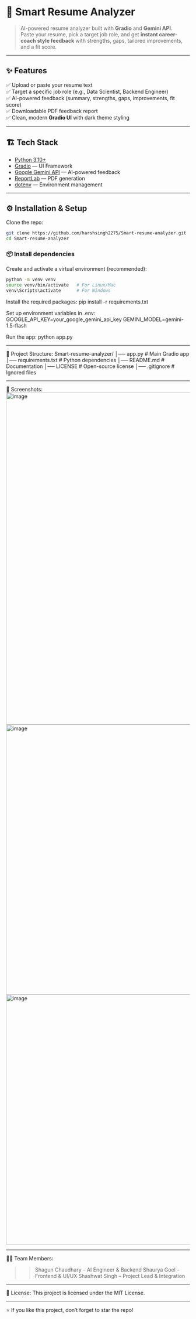 # 🚀 Smart Resume Analyzer

> AI-powered resume analyzer built with **Gradio** and **Gemini API**.  
Paste your resume, pick a target job role, and get **instant career-coach style feedback** with strengths, gaps, tailored improvements, and a fit score.

---

## ✨ Features
✅ Upload or paste your resume text  
✅ Target a specific job role (e.g., Data Scientist, Backend Engineer)  
✅ AI-powered feedback (summary, strengths, gaps, improvements, fit score)  
✅ Downloadable PDF feedback report  
✅ Clean, modern **Gradio UI** with dark theme styling  

---

## 🏗️ Tech Stack
- [Python 3.10+](https://www.python.org/)  
- [Gradio](https://www.gradio.app/) — UI Framework  
- [Google Gemini API](https://ai.google.dev/) — AI-powered feedback  
- [ReportLab](https://www.reportlab.com/) — PDF generation  
- [dotenv](https://pypi.org/project/python-dotenv/) — Environment management  

---

## ⚙️ Installation & Setup

Clone the repo:
```bash
git clone https://github.com/harshsingh2275/Smart-resume-analyzer.git
cd Smart-resume-analyzer
```

### 📦 Install dependencies

Create and activate a virtual environment (recommended):

```bash
python -m venv venv
source venv/bin/activate   # For Linux/Mac
venv\Scripts\activate      # For Windows
```
Install the required packages:
pip install -r requirements.txt

Set up environment variables in .env:
GOOGLE_API_KEY=your_google_gemini_api_key
GEMINI_MODEL=gemini-1.5-flash

Run the app:
python app.py

---

📂 Project Structure:
Smart-resume-analyzer/
│── app.py              # Main Gradio app
│── requirements.txt    # Python dependencies
│── README.md           # Documentation
│── LICENSE             # Open-source license
│── .gitignore          # Ignored files

---

📸 Screenshots:
<img width="1896" height="907" alt="image" src="https://github.com/user-attachments/assets/1712e6bb-3af7-4e91-ae6a-dc765ef3dfee" />
<img width="1895" height="737" alt="image" src="https://github.com/user-attachments/assets/a9608600-a904-4e18-bbfe-7baad810c0f8" />
<img width="1881" height="683" alt="image" src="https://github.com/user-attachments/assets/5c07641a-b5cd-4041-b212-6b90e2404953" />

---

👨‍💻 Team Members:
>> Shagun Chaudhary – AI Engineer & Backend
>> Shaurya Goel – Frontend & UI/UX
>> Shashwat Singh – Project Lead & Integration

---

📜 License:
This project is licensed under the MIT License.

---

⭐ If you like this project, don’t forget to star the repo!



